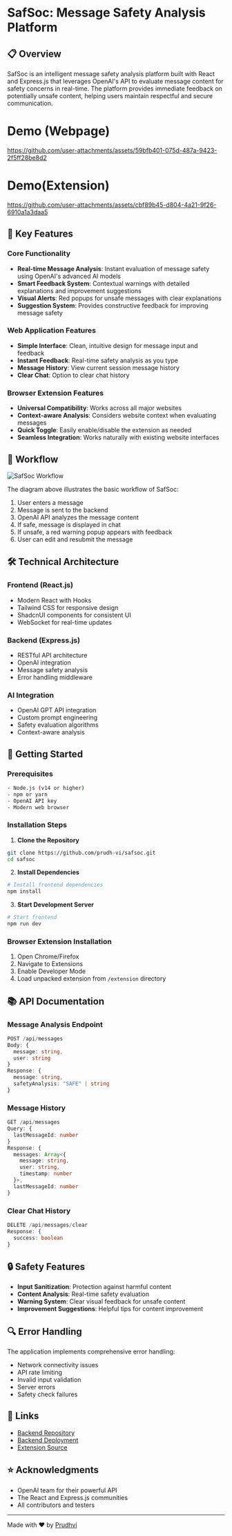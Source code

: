 # SafSoc: Message Safety Analysis Platform



## 📋 Overview

SafSoc is an intelligent message safety analysis platform built with React and Express.js that leverages OpenAI's API to evaluate message content for safety concerns in real-time. The platform provides immediate feedback on potentially unsafe content, helping users maintain respectful and secure communication.

# Demo (Webpage)

https://github.com/user-attachments/assets/59bfb401-075d-487a-9423-2f5ff28be8d2

# Demo(Extension)

https://github.com/user-attachments/assets/cbf89b45-d804-4a21-9f26-6910a1a3daa5

## 🌟 Key Features

### Core Functionality
- **Real-time Message Analysis**: Instant evaluation of message safety using OpenAI's advanced AI models
- **Smart Feedback System**: Contextual warnings with detailed explanations and improvement suggestions
- **Visual Alerts**: Red popups for unsafe messages with clear explanations
- **Suggestion System**: Provides constructive feedback for improving message safety

### Web Application Features
- **Simple Interface**: Clean, intuitive design for message input and feedback
- **Instant Feedback**: Real-time safety analysis as you type
- **Message History**: View current session message history
- **Clear Chat**: Option to clear chat history

### Browser Extension Features
- **Universal Compatibility**: Works across all major websites
- **Context-aware Analysis**: Considers website context when evaluating messages
- **Quick Toggle**: Easily enable/disable the extension as needed
- **Seamless Integration**: Works naturally with existing website interfaces

## 🔄 Workflow

![SafSoc Workflow](https://github.com/prudh-vi/Safsoc/blob/main/flow.png)

The diagram above illustrates the basic workflow of SafSoc:
1. User enters a message
2. Message is sent to the backend
3. OpenAI API analyzes the message content
4. If safe, message is displayed in chat
5. If unsafe, a red warning popup appears with feedback
6. User can edit and resubmit the message


## 🛠️ Technical Architecture

### Frontend (React.js)
- Modern React with Hooks
- Tailwind CSS for responsive design
- ShadcnUI components for consistent UI
- WebSocket for real-time updates

### Backend (Express.js)
- RESTful API architecture
- OpenAI integration
- Message safety analysis
- Error handling middleware

### AI Integration
- OpenAI GPT API integration
- Custom prompt engineering
- Safety evaluation algorithms
- Context-aware analysis

## 🚀 Getting Started

### Prerequisites
```bash
- Node.js (v14 or higher)
- npm or yarn
- OpenAI API key
- Modern web browser
```

### Installation Steps

1. **Clone the Repository**
```bash
git clone https://github.com/prudh-vi/safsoc.git
cd safsoc
```

2. **Install Dependencies**
```bash
# Install frontend dependencies
npm install
```



3. **Start Development Server**
```bash
# Start frontend
npm run dev
```

### Browser Extension Installation
1. Open Chrome/Firefox
2. Navigate to Extensions
3. Enable Developer Mode
4. Load unpacked extension from `/extension` directory

## 📚 API Documentation

### Message Analysis Endpoint
```typescript
POST /api/messages
Body: {
  message: string,
  user: string
}
Response: {
  message: string,
  safetyAnalysis: "SAFE" | string
}
```

### Message History
```typescript
GET /api/messages
Query: {
  lastMessageId: number
}
Response: {
  messages: Array<{
    message: string,
    user: string,
    timestamp: number
  }>,
  lastMessageId: number
}
```

### Clear Chat History
```typescript
DELETE /api/messages/clear
Response: {
  success: boolean
}
```

## 🔒 Safety Features

- **Input Sanitization**: Protection against harmful content
- **Content Analysis**: Real-time safety evaluation
- **Warning System**: Clear visual feedback for unsafe content
- **Improvement Suggestions**: Helpful tips for content improvement

## 🔍 Error Handling

The application implements comprehensive error handling:
- Network connectivity issues
- API rate limiting
- Invalid input validation
- Server errors
- Safety check failures

## 🔗 Links

- [Backend Repository](https://github.com/prudh-vi/repo)
- [Backend Deployment](https://repo-ecaf.onrender.com/)
- [Extension Source](https://github.com/prudh-vi/Safsoc/tree/main/extension)

## ⭐️ Acknowledgments

- OpenAI team for their powerful API
- The React and Express.js communities
- All contributors and testers

---
Made with ❤️ by [Prudhvi](https://github.com/prudh-vi)
